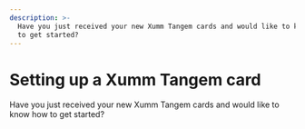 ```yaml
---
description: >-
  Have you just received your new Xumm Tangem cards and would like to know how
  to get started?
---
```


# Setting up a Xumm Tangem card

Have you just received your new Xumm Tangem cards and would like to know how to get started?
